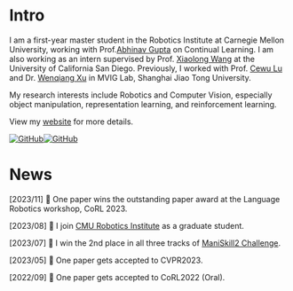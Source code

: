 


# Intro
I am a first-year master student in the Robotics Institute at Carnegie Mellon University, working with Prof.[Abhinav Gupta](http://www.cs.cmu.edu/~abhinavg/) on Continual Learning. I am also working as an intern supervised by Prof. [Xiaolong Wang](https://xiaolonw.github.io/index.html) at the University of California San Diego. Previously, I worked with Prof. [Cewu Lu](https://www.mvig.org/) and Dr. [Wenqiang Xu](https://scholar.google.com/citations?user=PdzO-4YAAAAJ) in MVIG Lab, Shanghai Jiao Tong University.

My research interests include Robotics and Computer Vision, especially object manipulation, representation learning, and reinforcement learning.

View my [website](https://chenbao.tech) for more details.

[![GitHub](https://img.shields.io/github/followers/kami-code?style=social)](https://github.com/kami-code)[![GitHub](https://img.shields.io/github/stars/kami-code?style=social)](https://github.com/kami-code)


# News
[2023/11] 🎉 One paper wins the outstanding paper award at the Language Robotics workshop, CoRL 2023.


[2023/08] 🎉 I join [CMU Robotics Institute](https://www.ri.cmu.edu/) as a graduate student.


[2023/07] 🎉 I win the 2nd place in all three tracks of [ManiSkill2 Challenge](https://sapien.ucsd.edu/challenges/maniskill/).


[2023/05] 🎉 One paper gets accepted to CVPR2023.


[2022/09] 🎉 One paper gets accepted to CoRL2022 (Oral).

<!--
**Kami-code/Kami-code** is a ✨ _special_ ✨ repository because its `README.md` (this file) appears on your GitHub profile.

Here are some ideas to get you started:

- 🔭 I’m currently working on ...
- 🌱 I’m currently learning ...
- 👯 I’m looking to collaborate on ...
- 🤔 I’m looking for help with ...
- 💬 Ask me about ...
- 📫 How to reach me: ...
- 😄 Pronouns: ...
- ⚡ Fun fact: ...
-->
